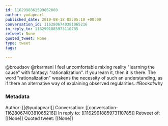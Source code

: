 ```yaml
---
id: 1162998861599662080
author: yudapearl
published_date: 2019-08-18 08:05:10 +00:00
conversation_id: 1162806740381065216
in_reply_to: 1162991885973110785
retweet: None
quoted_tweet: None
type: tweet
tags:

---
```


@broudsov @rkarmani I feel uncomfortable mixing reality "learning the cause" with fantasy: "rationalization". If you learn it, then it is there. The word "rationalization" weakens the necessity of such an understanding, as if there an alternative way of explaining observed regularities.
#Bookofwhy

### Metadata

Author: [[@yudapearl]]
Conversation: [[conversation-1162806740381065216]]
In reply to: [[1162991885973110785]]
Retweet of: [[None]]
Quoted tweet: [[None]]
